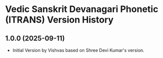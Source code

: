 Vedic Sanskrit Devanagari Phonetic (ITRANS) Version History
======================================

1.0.0 (2025-09-11)
----------------
* Initial Version by Vishvas based on Shree Devi Kumar's version.
